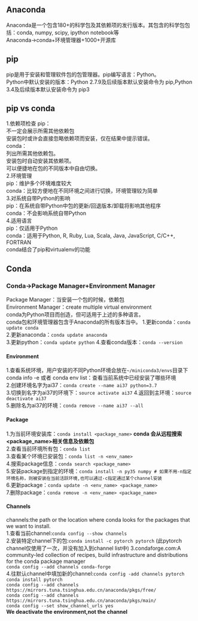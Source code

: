 ## Anaconda  
Anaconda是一个包含180+的科学包及其依赖项的发行版本。其包含的科学包包括：conda, numpy, scipy, ipython notebook等  
Anaconda->conda+环境管理器+1000+开源库  
## pip
pip是用于安装和管理软件包的包管理器。pip编写语言：Python。  
Python中默认安装的版本：Python 2.7.9及后续版本默认安装命令为 pip,Python 3.4及后续版本默认安装命令为 pip3  
## pip vs conda
1.依赖项检查
pip：   
不一定会展示所需其他依赖包  
安装包时或许会直接忽略依赖项而安装，仅在结果中提示错误。  
conda：    
列出所需其他依赖包。  
安装包时自动安装其依赖项。  
可以便捷地在包的不同版本中自由切换。  
2.环境管理  
pip：维护多个环境难度较大  
conda：比较方便地在不同环境之间进行切换，环境管理较为简单  
3.对系统自带Python的影响  
pip：在系统自带Python中包的更新/回退版本/卸载将影响其他程序  
conda：不会影响系统自带Python  
4.适用语言  
pip：仅适用于Python  
conda：适用于Python, R, Ruby, Lua, Scala, Java, JavaScript, C/C++, FORTRAN  
conda结合了pip和virtualenv的功能  
## Conda
### Conda->Package Manager+Environment Manager
Package Manager：当安装一个包的时候，依赖包  
Environment Manager：create multiple virtual environment   
conda为Python项目而创造，但可适用于上述的多种语言。  
conda包和环境管理器包含于Anaconda的所有版本当中。
1.更新conda：`conda update conda`  
2.更新anaconda：`conda update anaconda`  
3.更新python：`conda update python`
4.查看conda版本：`conda --version`  
#### Environment
1.查看系统环境，用户安装的不同Python环境会放在`~/miniconda3/envs`目录下  
conda info -e 或者 conda env list：查看当前系统中已经安装了哪些环境  
2.创建环境名字为ai37：`conda create --name ai37 python=3.7`    
3.切换到名字为ai37的环境下：`source activate ai37` 
4.返回到主环境：`source deactivate ai37`  
5.删除名为ai37的环境：`conda remove --name ai37 --all`  
#### Package
1.为当前环境安装库：`conda install <package_name>`   **conda 会从远程搜索<package_name>相关信息及依赖包**   
2.查看当前环境所有包：`conda list`   
3.查看某个环境已安装包：`conda list -n <env_name>`  
4.搜索package信息：`conda search <package_name>`  
5.安装package到指定的环境：`conda install -n py35 numpy # 如果不用-n指定环境名称，则被安装在当前活跃环境,也可以通过-c指定通过某个channel安装`   
6.更新package：`conda update -n <env_name> <package_name>`  
7.删除package：`conda remove -n <env_name> <package_name>`  

#### Channels
channels:the path or the location where conda looks for the packages that we want to install.  
1.查看当前channel:`conda config --show channels`  
2.安装特定channel下的包:`conda install -c pytorch pytorch`  (此pytorch channel仅使用了一次，并没有加入到channel list中) 
3.condaforge.com:A community-led collection of recipes, build infrastructure and distributions for the conda package manager  
  `conda config --add channels conda-forge`  
4.往默认channel中填加新的channel:`conda config -add channels pytorch`  
                              `conda install pytorch`  
                              `conda config --add channels https://mirrors.tuna.tsinghua.edu.cn/anaconda/pkgs/free/`   
                              `conda config --add channels https://mirrors.tuna.tsinghua.edu.cn/anaconda/pkgs/main/`  
                              `conda config --set show_channel_urls yes`  
**We deactivate the environment,not the channel**  

